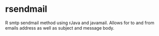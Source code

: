 rsendmail
=========

R smtp sendmail method using rJava and javamail.  Allows for to and from emails address as well as subject and message body.
